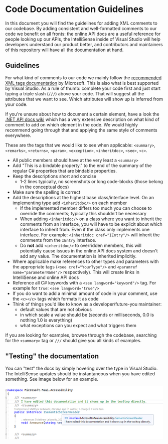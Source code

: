 # Code Documentation Guidelines

In this document you will find the guidelines for adding XML comments to our codebase. By adding consistent and well-formatted comments to our code we benefit on all fronts: the online API docs are a useful reference for people looking up our APIs, the IntelliSense inside of Visual Studio will help developers understand our product better, and contributors and maintainers of this repository will have all the documentation at hand.

## Guidelines

For what kind of comments to our code we mainly follow the [recommended XML tags documentation](https://learn.microsoft.com/dotnet/csharp/language-reference/xmldoc/recommended-tags) by Microsoft. This is also what is best supported by Visual Studio. As a rule of thumb: complete your code first and just start typing a triple slash (`///`) above your code. That will suggest all the attributes that we want to see. Which attributes will show up is inferred from your code.

If you're unsure about how to document a certain element, have a look the [.NET API docs wiki](https://github.com/dotnet/dotnet-api-docs/wiki) which has a very extensive description on what kind of comment to add on which element in the code. We would highly recommend going through that and applying the same style of comments everywhere.

These are the tags that we would like to see when applicable: `<summary>`, `<remarks>`, `<returns>`, `<param>`, `<exception>`, `<inheritdoc>`, `<see>`, `<c>`.

* All public members should have at the very least a `<summary>`
* Add "This is a bindable property." to the end of the summary of the regular C# properties that are bindable properties.
* Keep the descriptions short and concise
  * 1-2 lines typically, no screenshots or long code-blocks (those belong in the conceptual docs)
* Make sure the spelling is correct
* Add the descriptions at the highest base class/interface level. On an implementing type add `<inheritdoc/>` on each member
  * If the implemented member differs too much you can choose to override the comments;  typically this shouldn't be necessary
  * When adding `<inheritdoc/>` on a class where you want to inherit the comments from an interface, you will have to be explicit about which interface to inherit from. Even if the class only implements one interface. For example: `<inheritdoc cref="IEntry"/>` will inherit the comments from the `IEntry` interface.
  * Do **not** add `<inheritdoc/>` to overridden members, this will potentially cause issues in the online API docs system and doesn't add any value. The documentation is inherited implicitly.
* Where applicable make references to other types and parameters with the appropriate tags (`<see cref="YourType"/>` and `<paramref name="parameterName"/>` respectively). This will create links in IntelliSense and online API docs
* Reference all C# keywords with a `<see langword="keyword"/>` tag. For example for `true`: `<see langword="true"/>`
* If you do want to add a minimal amount of code in your comment, use the `<c></c>` tags which formats it as code
* Think of things you'd like to know as a developer/future-you maintainer:
  * default values that are not obvious
  * in which scale a value should be (seconds or milliseconds, 0.0 is nothing 1.0 is everything)
  * what exceptions can you expect and what triggers them

If you are looking for examples, browse through the codebase, searching for the `<summary>` tag or `///` should give you all kinds of examples.

## "Testing" the documentation

You can "test" the docs by simply hovering over the type in Visual Studio. The IntelliSense updates should be instantaneous when you have edited something. See image below for an example.

![Partial screenshot of the Visual Studio text editor showing comments being edited and changes immediately showing up in the tooltip of the relevant type.](assets/EditingDocumentationVisualStudio.png)
